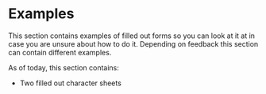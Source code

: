 # Examples

This section contains examples of filled out forms so you can look at it at in case you are unsure about how to do it.
Depending on feedback this section can contain different examples.

As of today, this section contains:

* Two filled out character sheets

